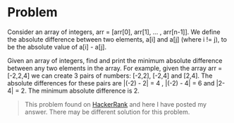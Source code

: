 # Problem

Consider an array of integers, arr = [arr[0], arr[1], ... , arr[n-1]]. We define the absolute difference between two elements, a[i] and a[j] (where i != j), to be the absolute value of a[i] - a[j].

Given an array of integers, find and print the minimum absolute difference between any two elements in the array. For example, given the array arr = [-2,2,4] we can create 3 pairs of numbers: [-2,2], [-2,4] and [2,4]. The absolute differences for these pairs are |(-2) - 2| = 4 , |(-2) - 4| = 6 and |2-4| = 2. The minimum absolute difference is 2.

> This problem found on [HackerRank](https://www.hackerrank.com/challenges/minimum-absolute-difference-in-an-array/) and here I have posted my answer. There may be different solution for this problem.